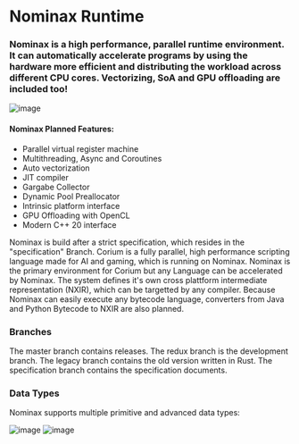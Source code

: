 # Nominax Runtime
<h3>Nominax is a high performance, parallel runtime environment.
It can automatically accelerate programs by using the hardware more efficient and distributing the workload across different CPU cores.
Vectorizing, SoA and GPU offloading are included too!</h4>

![image](https://user-images.githubusercontent.com/49988901/111071215-60b04f80-84d5-11eb-9ddb-cfda5fcd8eb7.png)


<h4>Nominax Planned Features:</h3>

- Parallel virtual register machine
- Multithreading, Async and Coroutines
- Auto vectorization
- JIT compiler
- Gargabe Collector
- Dynamic Pool Preallocator
- Intrinsic platform interface
- GPU Offloading with OpenCL
- Modern C++ 20 interface

Nominax is build after a strict specification, which resides in the "specification" Branch.
Corium is a fully parallel, high performance scripting language made for AI and gaming, which is running on Nominax.
Nominax is the primary environment for Corium but any Language can be accelerated by Nominax.
The system defines it's own cross plattform intermediate representation (NXIR), which can be targetted by any compiler.
Because Nominax can easily execute any bytecode language, converters from Java and Python Bytecode to NXIR are also planned.

<h3> Branches </h3>
The master branch contains releases.
The redux branch is the development branch.
The legacy branch contains the old version written in Rust.
The specification branch contains the specification documents.

<h3> Data Types </h3>
Nominax supports multiple primitive and advanced data types:

![image](https://i.imgur.com/8ED4emK.png)
![image](https://user-images.githubusercontent.com/49988901/111071150-1d55e100-84d5-11eb-8612-9db0de2c8a80.png)
